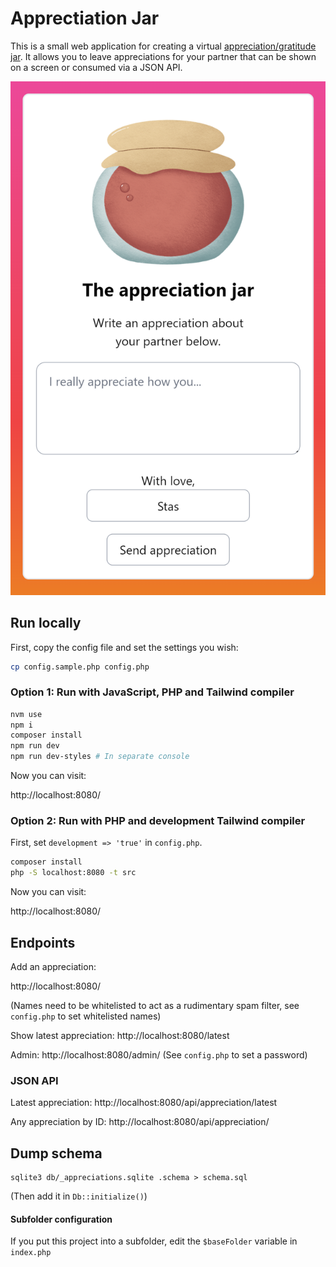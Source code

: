 # Apprectiation Jar

This is a small web application for creating a virtual [appreciation/gratitude jar](https://www.mindbodygreen.com/0-11062/how-to-create-a-gratitude-jar.html). It allows you to leave appreciations for your partner that can be shown on a screen or consumed via a JSON API.

![](screenshots/appreciation-screenshot.png)

## Run locally

First, copy the config file and set the settings you wish:

```bash
cp config.sample.php config.php
```

### Option 1: Run with JavaScript, PHP and Tailwind compiler

```bash
nvm use
npm i
composer install
npm run dev
npm run dev-styles # In separate console
```

Now you can visit:

http://localhost:8080/


### Option 2: Run with PHP and development Tailwind compiler

First, set `development => 'true'` in `config.php`.

```bash
composer install
php -S localhost:8080 -t src
```

Now you can visit:

http://localhost:8080/

## Endpoints

Add an appreciation:

http://localhost:8080/

(Names need to be whitelisted to act as a rudimentary spam filter, see `config.php` to set whitelisted names)

Show latest appreciation:
http://localhost:8080/latest

Admin:
http://localhost:8080/admin/<password> (See `config.php` to set a password)

### JSON API

Latest appreciation:
http://localhost:8080/api/appreciation/latest

Any appreciation by ID:
http://localhost:8080/api/appreciation/<id>



## Dump schema 

```
sqlite3 db/_appreciations.sqlite .schema > schema.sql
```

(Then add it in `Db::initialize()`)

#### Subfolder configuration

If you put this project into a subfolder, edit the `$baseFolder` variable in `index.php`